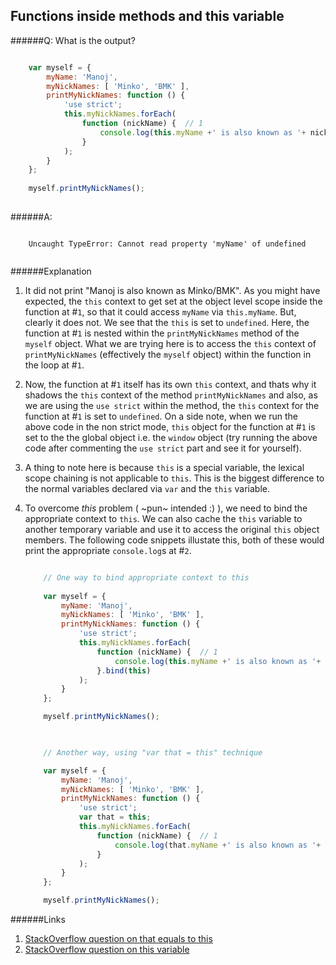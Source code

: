 ## Functions inside methods and this variable

######Q: What is the output?

```js

	var myself = {
		myName: 'Manoj',
		myNickNames: [ 'Minko', 'BMK' ],
		printMyNickNames: function () {
			'use strict';
			this.myNickNames.forEach(
				function (nickName) {  // 1
					console.log(this.myName +' is also known as '+ nickName);  // 2
            	}
        	);
    	}
	};
	
	myself.printMyNickNames();
	
```

######A: 

```	

	Uncaught TypeError: Cannot read property 'myName' of undefined
	
```

######Explanation

1. It did not print "Manoj is also known as Minko/BMK". As you might have expected, the `this` context to get set at the object level scope inside the function at #`1`, so that it could access `myName` via `this.myName`. But, clearly it does not. We see that the `this` is set to `undefined`. Here, the function at #`1` is nested within the `printMyNickNames` method of the `myself` object. What we are trying here is to access the `this` context of `printMyNickNames` (effectively the `myself` object) within the function in the loop at #`1`.
2. Now, the function at #`1` itself has its own `this` context, and thats why it shadows the `this` context of the method `printMyNickNames` and also, as we are using the `use strict` within the method, the `this` context for the function at #`1` is set to `undefined`. On a side note, when we run the above code in the non strict mode, `this` object for the function at #`1` is set to the the global object i.e. the `window` object (try running the above code after commenting the `use strict` part and see it for yourself).
3. A thing to note here is because `this` is a special variable, the lexical scope chaining is not applicable to `this`. This is the biggest difference to the normal variables  declared via `var` and the `this` variable. 
4. To overcome *this* problem ( ~pun~ intended :) ), we need to bind the appropriate context to `this`. We can also cache the `this` variable to another temporary variable and use it to access the original `this` object members. The following code snippets illustate this, both of these would print the appropriate `console.log`s at #`2`.
	
	```js
	
		// One way to bind appropriate context to this
		
		var myself = {
			myName: 'Manoj',
			myNickNames: [ 'Minko', 'BMK' ],
			printMyNickNames: function () {
				'use strict';
				this.myNickNames.forEach(
					function (nickName) {  // 1
						console.log(this.myName +' is also known as '+ nickName);  // 2 - prints appropriately 
            		}.bind(this)
        		);
    		}
		};
	
		myself.printMyNickNames();
	
		
	
		// Another way, using "var that = this" technique

		var myself = {
			myName: 'Manoj',
			myNickNames: [ 'Minko', 'BMK' ],
			printMyNickNames: function () {
				'use strict';
				var that = this;
				this.myNickNames.forEach(
					function (nickName) {  // 1
						console.log(that.myName +' is also known as '+ nickName);  // 2 - prints appropriately 
            		}
        		);
    		}
		};
	
		myself.printMyNickNames();
	
	```

######Links

1. [StackOverflow question on that equals to this](http://stackoverflow.com/questions/4886632/what-does-var-that-this-mean-in-javascript?rq=1)
2. [StackOverflow question on this variable](http://stackoverflow.com/questions/3127429/how-does-the-this-keyword-work?rq=1)
